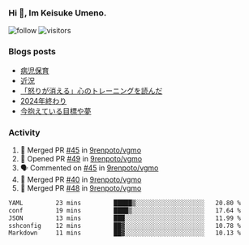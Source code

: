 ### Hi 👋, Im Keisuke Umeno.

<!--
**9renpoto/9renpoto** is a ✨ _special_ ✨ repository because its `README.md` (this file) appears on your GitHub profile.

Here are some ideas to get you started:

- 🔭 I’m currently working on ...
- 🌱 I’m currently learning ...
- 👯 I’m looking to collaborate on ...
- 🤔 I’m looking for help with ...
- 💬 Ask me about ...
- 📫 How to reach me: ...
- 😄 Pronouns: ...
- ⚡ Fun fact: ...
-->

![follow](https://img.shields.io/github/followers/9renpoto?label=Follow&style=social)
![visitors](https://komarev.com/ghpvc/?username=9renpoto&label=Profile%20views&color=0e75b6&style=flat)

### Blogs posts

<!-- BLOG-POST-LIST:START -->
- [病児保育](https://9renpoto.win/entry/2025/09/25/childcare_for_sick_children)
- [近況](https://9renpoto.win/entry/2025/04/05/current_status)
- [「怒りが消える」心のトレーニングを読んだ](https://9renpoto.win/entry/2025/02/01/anger-management)
- [2024年終わり](https://9renpoto.win/entry/2024/12/31/2024-end)
- [今抱えている目標や夢](https://9renpoto.win/entry/2024/12/02/objective)
<!-- BLOG-POST-LIST:END -->

### Activity

<!--START_SECTION:activity-->
1. 🎉 Merged PR [#45](https://github.com/9renpoto/vgmo/pull/45) in [9renpoto/vgmo](https://github.com/9renpoto/vgmo)
2. 💪 Opened PR [#49](https://github.com/9renpoto/vgmo/pull/49) in [9renpoto/vgmo](https://github.com/9renpoto/vgmo)
3. 🗣 Commented on [#45](https://github.com/9renpoto/vgmo/pull/45#issuecomment-3342451704) in [9renpoto/vgmo](https://github.com/9renpoto/vgmo)
4. 🎉 Merged PR [#40](https://github.com/9renpoto/vgmo/pull/40) in [9renpoto/vgmo](https://github.com/9renpoto/vgmo)
5. 🎉 Merged PR [#48](https://github.com/9renpoto/vgmo/pull/48) in [9renpoto/vgmo](https://github.com/9renpoto/vgmo)
<!--END_SECTION:activity-->

<!--START_SECTION:waka-->

```txt
YAML         23 mins         █████▒░░░░░░░░░░░░░░░░░░░   20.80 %
conf         19 mins         ████▒░░░░░░░░░░░░░░░░░░░░   17.64 %
JSON         13 mins         ███░░░░░░░░░░░░░░░░░░░░░░   11.99 %
sshconfig    12 mins         ██▓░░░░░░░░░░░░░░░░░░░░░░   10.78 %
Markdown     11 mins         ██▓░░░░░░░░░░░░░░░░░░░░░░   10.13 %
```

<!--END_SECTION:waka-->
